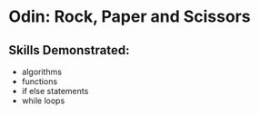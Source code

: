 # Odin: Rock, Paper and Scissors

## Skills Demonstrated:

- algorithms
- functions
- if else statements
- while loops